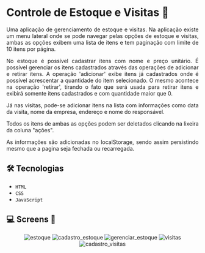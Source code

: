 <h1>Controle de Estoque e Visitas 🧰</h1>

<div style="text-align: justify;">
Uma aplicação de gerenciamento de estoque e visitas. Na aplicação existe um menu lateral onde se pode navegar pelas opções de estoque e visitas, ambas as opções exibem uma lista de itens e tem paginação com limite de 10 itens por página.

No estoque é possível cadastrar itens com nome e preço unitário. É possível gerenciar os itens cadastrados através das operações de adicionar e retirar itens.
A operação 'adicionar' exibe itens já cadastrados onde é possível acrescentar a quantidade do item selecionado. O mesmo acontece na operação 'retirar', tirando o fato que será usada para retirar itens e exibirá somente itens cadastrados e com quantidade maior que 0.

Já nas visitas, pode-se adicionar itens na lista com informações como data da visita, nome da empresa, endereço e nome do responsável.

Todos os itens de ambas as opções podem ser deletados clicando na lixeira da coluna "ações".

As informações são adicionadas no localStorage, sendo assim persistindo mesmo que a pagina seja fechada ou recarregada.
</div>

## 🛠 Tecnologias

- <code>HTML</code>
- <code>CSS</code>
- <code>JavaScript</code>

## 💻 Screens 📱
<div align="center">
  
![estoque](https://user-images.githubusercontent.com/76831929/155433749-6ce20be1-8d26-4d00-a566-2cb4e88862de.jpg)
![cadastro_estoque](https://user-images.githubusercontent.com/76831929/155433769-a3bb4faa-a1e0-4668-85ea-b073b12fee26.jpg)
![gerenciar_estoque](https://user-images.githubusercontent.com/76831929/155433774-d69444b7-3379-45db-9405-45a2b001f89c.jpg)
![visitas](https://user-images.githubusercontent.com/76831929/155433779-bfc9564c-942d-4955-ac32-261fab266483.jpg)
![cadastro_visitas](https://user-images.githubusercontent.com/76831929/155433783-1c5fddf5-7b68-447c-a33c-4b79beb726c3.jpg)

</div>


